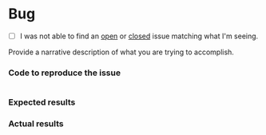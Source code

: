 # Bug
 - [ ] I was not able to find an [open](https://github.com/finalgene/docker-hub-phpmd/issues?q=is%3Aopen) or [closed](https://github.com/finalgene/docker-hub-phpmd/issues?q=is%3Aclosed) issue matching what I'm seeing.

Provide a narrative description of what you are trying to accomplish.

### Code to reproduce the issue

<!-- Please provide the minimum code necessary to recreate the issue -->

```php
```

### Expected results

<!-- What do you think should have happened? -->

### Actual results

<!-- What did you actually observe? -->
